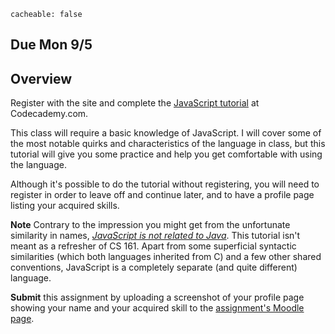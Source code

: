 ```
cacheable: false
```

## **Due Mon 9/5**

## Overview

Register with the site and complete the
  [JavaScript tutorial](https://www.codecademy.com/tracks/javascript) at Codecademy.com.

This class will require a basic knowledge of JavaScript. I will cover some of the most notable quirks and characteristics of the language in class, but this tutorial will give you some practice and help you get comfortable with using the language.  

Although it's possible to do the tutorial without registering, you will need to register in order to leave off and continue later, and to have a profile page listing your acquired skills.

**Note** Contrary to the impression you might get from the unfortunate similarity in names, [*JavaScript is not related to Java*](https://en.wikipedia.org/wiki/JavaScript#JavaScript_and_Java). This tutorial isn't meant as a refresher of CS 161. Apart from some superficial syntactic similarities (which both languages inherited from C) and a few other shared conventions, JavaScript is a completely separate (and quite different) language.  

**Submit** this assignment by uploading a screenshot of your profile page showing your name and your acquired skill to the [assignment's Moodle page](https://moodle.pugetsound.edu/moodle/mod/assign/view.php?id=336593).
